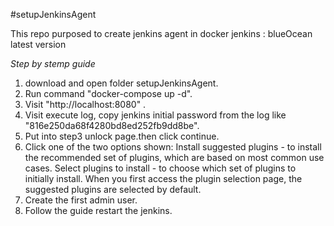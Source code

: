 #setupJenkinsAgent

This repo purposed to create jenkins agent in docker 
jenkins : blueOcean latest version

*Step by stemp guide*
1. download and open folder setupJenkinsAgent.
2. Run command "docker-compose up -d".
3. Visit "http://localhost:8080" .
4. Visit execute log, copy jenkins initial password from the log like "816e250da68f4280bd8ed252fb9dd8be".
5. Put into step3 unlock page.then click continue.
6. Click one of the two options shown: 
   Install suggested plugins - to install the recommended set of plugins, which are based on most common use cases.
   Select plugins to install - to choose which set of plugins to initially install. When you first access the plugin selection page, the suggested plugins are selected by default.
7. Create the first admin user.
8. Follow the guide restart the jenkins.
